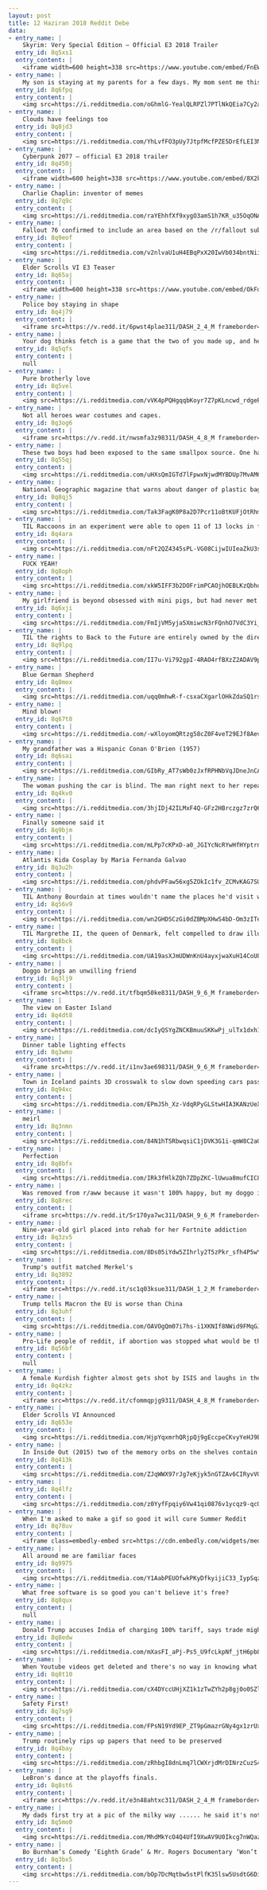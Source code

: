 ```yaml
---
layout: post
title: 12 Haziran 2018 Reddit Debe
data:
- entry_name: |
    Skyrim: Very Special Edition – Official E3 2018 Trailer
  entry_id: 8q5xs1
  entry_content: |
    <iframe width=600 height=338 src=https://www.youtube.com/embed/FnEW6dX_BmU?feature=oembed&enablejsapi=1 frameborder=0 allow=autoplay; encrypted-media allowfullscreen></iframe>
- entry_name: |
    My son is staying at my parents for a few days. My mom sent me this photo.
  entry_id: 8q6fpq
  entry_content: |
    <img src=https://i.redditmedia.com/oGhmlG-YealQLRPZl7PTlNkQEia7Cy2aDk2nl4xnta4.jpg?s=3823a7c1ad009c93962b29feb4f07f30 frameborder=0>
- entry_name: |
    Clouds have feelings too
  entry_id: 8q8jd3
  entry_content: |
    <img src=https://i.redditmedia.com/YhLvfFO3pUy7JtpfMcfPZE5DrEfLEI3NSP7Wg3Y2WL8.jpg?s=11a8514914eef72b21b6760fe8daed58 frameborder=0>
- entry_name: |
    Cyberpunk 2077 – official E3 2018 trailer
  entry_id: 8q450j
  entry_content: |
    <iframe width=600 height=338 src=https://www.youtube.com/embed/8X2kIfS6fb8?feature=oembed&enablejsapi=1 frameborder=0 allow=autoplay; encrypted-media allowfullscreen></iframe>
- entry_name: |
    Charlie Chaplin: inventor of memes
  entry_id: 8q7q9c
  entry_content: |
    <img src=https://i.redditmedia.com/raYEhhfXf9xygO3amS1h7KR_u35OqONAd8VBGFQFntg.jpg?s=c768810f29a5961d2de6f45662714cfe frameborder=0>
- entry_name: |
    Fallout 76 confirmed to include an area based on the /r/fallout sub
  entry_id: 8q9eof
  entry_content: |
    <img src=https://i.redditmedia.com/v2nlvaU1uH4EBqPxX20IwVb034bntNiiCVgdVy2mWIw.jpg?s=7ba3362529eb67404c36eee26854b6e9 frameborder=0>
- entry_name: |
    Elder Scrolls VI E3 Teaser
  entry_id: 8q65aj
  entry_content: |
    <iframe width=600 height=338 src=https://www.youtube.com/embed/OkFdqqyI8y4?feature=oembed&enablejsapi=1 frameborder=0 allow=autoplay; encrypted-media allowfullscreen></iframe>
- entry_name: |
    Police boy staying in shape
  entry_id: 8q4j79
  entry_content: |
    <iframe src=https://v.redd.it/6pwst4plae311/DASH_2_4_M frameborder=0></iframe>
- entry_name: |
    Your dog thinks fetch is a game that the two of you made up, and he loves you for that
  entry_id: 8q5qfs
  entry_content: |
    null
- entry_name: |
    Pure brotherly love
  entry_id: 8q5vel
  entry_content: |
    <img src=https://i.redditmedia.com/vVK4pPQHgqqbKoyr7Z7pKLncwd_rdgePnU-pfzNMMMQ.jpg?s=37b026d042a7d34192fbd385e116ec8a frameborder=0>
- entry_name: |
    Not all heroes wear costumes and capes.
  entry_id: 8q3og6
  entry_content: |
    <iframe src=https://v.redd.it/nwsmfa3z98311/DASH_4_8_M frameborder=0></iframe>
- entry_name: |
    These two boys had been exposed to the same smallpox source. One had been vaccinated, the other hadn't.
  entry_id: 8q55qj
  entry_content: |
    <img src=https://i.redditmedia.com/uHXsQmIGTd7lFpwxNjwdMYBDUp7MvAM6iKIW1fJ7bN0.jpg?s=f6868fa3a8a5a6c6a0649750fc7c0697 frameborder=0>
- entry_name: |
    National Geographic magazine that warns about danger of plastic bags comes inside a plastic bag that is inside a plastic bag
  entry_id: 8q8qj5
  entry_content: |
    <img src=https://i.redditmedia.com/Tak3FagK0P8a2D7Pcr11oBtKUFjOtRhmpHZ35MwT-ko.png?s=4a23178fa08226f79d1f55c199e59c06 frameborder=0>
- entry_name: |
    TIL Raccoons in an experiment were able to open 11 of 13 locks in fewer than 10 tries and had no problems repeating the action when the locks were rearranged or turned upside down. They could also remember the solutions to tasks for 3 years.
  entry_id: 8q4ara
  entry_content: |
    <img src=https://i.redditmedia.com/nFt2QZ4345sPL-VG08CijwIUIeaZkU3sFJFRHvW7nPY.jpg?s=e32a89b6d311291124535ebf27ee95df frameborder=0>
- entry_name: |
    FUCK YEAH!
  entry_id: 8q8oph
  entry_content: |
    <img src=https://i.redditmedia.com/xkW5IFF3b2DOFrimPCAOjhOEBLKzQbhorQBveM8B72U.jpg?s=f1e0d1e843050f1be50a60cbe4c98106 frameborder=0>
- entry_name: |
    My girlfriend is beyond obsessed with mini pigs, but had never met one. That changed today.
  entry_id: 8q6xji
  entry_content: |
    <img src=https://i.redditmedia.com/FmIjVM5yja5XmiwcN3rFQnhO7VdC3Yi_d4PgYKc7Yyk.jpg?s=fd1293b2e465c1ad8e25cbff780e03a2 frameborder=0>
- entry_name: |
    TIL the rights to Back to the Future are entirely owned by the director, Robert Zemeckis, who has pledged for there to never, ever be a remake in his lifetime
  entry_id: 8q9lpq
  entry_content: |
    <img src=https://i.redditmedia.com/II7u-Vi792gpI-4RAO4rfBXzZ2ADAV9pktWZnUQHlYc.jpg?s=c033c0810c4b55cc20508af4a9ec284e frameborder=0>
- entry_name: |
    Blue German Shepherd
  entry_id: 8q8mox
  entry_content: |
    <img src=https://i.redditmedia.com/uqq0mhwR-f-csxaCXgarlOHkZdaSQ1rsebHwwDQ4r-4.jpg?s=2a4d3131ee43f5df1d17cc08a2322c86 frameborder=0>
- entry_name: |
    Mind blown!
  entry_id: 8q67t8
  entry_content: |
    <img src=https://i.redditmedia.com/-wXloyomQRtzg58cZ0F4veT29EJf8AevH8wx4OME0bI.jpg?s=d760e9cb123103a26f9204bef2abbc75 frameborder=0>
- entry_name: |
    My grandfather was a Hispanic Conan O'Brien (1957)
  entry_id: 8q6sai
  entry_content: |
    <img src=https://i.redditmedia.com/GIbRy_AT7sWb0zJxfRPHNbVqJDneJnCAJSPcArwoYEo.jpg?s=df60d58be858957ea2ffd02c83de7017 frameborder=0>
- entry_name: |
    The woman pushing the car is blind. The man right next to her repeats every single thing he sees; What’s on sale, the brands and styles. I heard her say while choosing bath towels “ Please get me two white ones, I love the color white”... let us cherish the small gift that is eyesight!
  entry_id: 8q4kv0
  entry_content: |
    <img src=https://i.redditmedia.com/3hjIDj42ILMxF4Q-GFz2HBrczgz7zrQ6zXlVHSWvSfA.jpg?s=a0445bc2c51df1d6d305c7c1e009397b frameborder=0>
- entry_name: |
    Finally someone said it
  entry_id: 8q9bjm
  entry_content: |
    <img src=https://i.redditmedia.com/mLPp7cKPxD-a0_JGIYcNcRYwHfHYptrn7Ofu9J0FP4I.jpg?s=2a768353710e99f974c5317142473d94 frameborder=0>
- entry_name: |
    Atlantis Kida Cosplay by Maria Fernanda Galvao
  entry_id: 8q3u2h
  entry_content: |
    <img src=https://i.redditmedia.com/phdvPFaw56xg5ZOkIc1fv_ZCMvKAG7SUIpDGFJI5v_M.jpg?s=5d253cbe4b76414c8d77372a629d318d frameborder=0>
- entry_name: |
    TIL Anthony Bourdain at times wouldn't name the places he'd visit while filming. He did this sometimes to prevent tourists from turning a bar or restaurant into a tourist trap after filming there.
  entry_id: 8q56v9
  entry_content: |
    <img src=https://i.redditmedia.com/wn2GHDSCzGi0dZBMpXHwS4bD-Om3zITeNHpdzESLjuA.jpg?s=f1ae012be683aa8fc935bbdc13479d21 frameborder=0>
- entry_name: |
    TIL Margrethe II, the queen of Denmark, felt compelled to draw illustrations for The Lord of the Rings in the 70s and sent them to Tolkien himself. He noted her style was quite similar to his own. Her drawings were used as a basis for the illustrations in the Danish translation of the books.
  entry_id: 8q8bck
  entry_content: |
    <img src=https://i.redditmedia.com/UA19asXJmUDWnKnU4ayxjwaXuH14CoU8pYF5rOSq7g4.jpg?s=8d98e41e4af5a674a57bc2e494b9719b frameborder=0>
- entry_name: |
    Doggo brings an unwilling friend
  entry_id: 8q3lj9
  entry_content: |
    <iframe src=https://v.redd.it/tfbqm50ke8311/DASH_9_6_M frameborder=0></iframe>
- entry_name: |
    The view on Easter Island
  entry_id: 8q4dt8
  entry_content: |
    <img src=https://i.redditmedia.com/dcIyQSYgZNCKBmuuSKKwPj_ulTx1dxh1k2TWTNj0Xi0.jpg?s=ae4963481034d96cb8ff89259f4dcc66 frameborder=0>
- entry_name: |
    Dinner table lighting effects
  entry_id: 8q3wmo
  entry_content: |
    <iframe src=https://v.redd.it/i1nv3ae698311/DASH_9_6_M frameborder=0></iframe>
- entry_name: |
    Town in Iceland paints 3D crosswalk to slow down speeding cars passing through the town center.
  entry_id: 8q94xc
  entry_content: |
    <img src=https://i.redditmedia.com/EPmJ5h_Xz-VdqRPyGLStwHIA3KANzUeXc3v8TGh1SHI.jpg?s=e67a5b7848e013f4541d01f3e6020031 frameborder=0>
- entry_name: |
    meirl
  entry_id: 8q3nmn
  entry_content: |
    <img src=https://i.redditmedia.com/84N1hTSRbwqsiC1jDVK3G1i-qmW8C2aGbx2sj5Jq7Q4.jpg?s=9078687f4ff0d1f45efb26683c13fa2e frameborder=0>
- entry_name: |
    Perfection
  entry_id: 8q8bfx
  entry_content: |
    <img src=https://i.redditmedia.com/IRk3fHlkZQh7ZDpZKC-lUwua8mufCIC8Y8oV9n9QvSg.jpg?s=94ea28e71ceb7f0157c0863c27462df6 frameborder=0>
- entry_name: |
    Was removed from r/aww because it wasn't 100% happy, but my doggo is doing a recover from spinal surgery!
  entry_id: 8q8rec
  entry_content: |
    <iframe src=https://v.redd.it/5r170ya7wc311/DASH_9_6_M frameborder=0></iframe>
- entry_name: |
    Nine-year-old girl placed into rehab for her Fortnite addiction
  entry_id: 8q3zv5
  entry_content: |
    <img src=https://i.redditmedia.com/8Ds05iYdw5ZIhrly2T5zPkr_sfh4P5wYiEhP29iF1sk.jpg?s=eb06f8eb7c08539d620a2199065e6d8d frameborder=0>
- entry_name: |
    Trump's outfit matched Merkel's
  entry_id: 8q3892
  entry_content: |
    <iframe src=https://v.redd.it/sc1q03ksue311/DASH_1_2_M frameborder=0></iframe>
- entry_name: |
    Trump tells Macron the EU is worse than China
  entry_id: 8q3uhf
  entry_content: |
    <img src=https://i.redditmedia.com/OAVOgQm07i7hs-i1XKNIf8NWid9FMqGJNLmTOegOOWw.jpg?s=08b5c6fd93963b08d5acb524490c29ee frameborder=0>
- entry_name: |
    Pro-Life people of reddit, if abortion was stopped what would be the plan to ensure the welfare of the thousands of neglected and unwanted children?
  entry_id: 8q56bf
  entry_content: |
    null
- entry_name: |
    A female Kurdish fighter almost gets shot by ISIS and laughs in the face of death
  entry_id: 8q4zkz
  entry_content: |
    <iframe src=https://v.redd.it/cfommqpjg9311/DASH_4_8_M frameborder=0></iframe>
- entry_name: |
    Elder Scrolls VI Announced
  entry_id: 8q653e
  entry_content: |
    <img src=https://i.redditmedia.com/HjpYqxmrhQRjpQj9gEccpeCKvyYeHJ9E7M6jLm8N2f4.jpg?s=076ec2bf2149206fe48d6afb0938e6a7 frameborder=0>
- entry_name: |
    In Inside Out (2015) two of the memory orbs on the shelves contain scenes from Up (2009). One features Carl & Ellie's wedding, while the other shows their house.
  entry_id: 8q413k
  entry_content: |
    <img src=https://i.redditmedia.com/ZJqWWX97rJg7eKjyk5nGTZAv6CIRyvVGp9bhQfyNL1c.png?s=44f13a45aa7f941a06260a46962821b8 frameborder=0>
- entry_name: |
  entry_id: 8q4lfz
  entry_content: |
    <img src=https://i.redditmedia.com/z0YyfFpqiy6Vw41qi0876v1ycqz9-qcQTwnF__utdEw.jpg?s=2367c436998fa559d3fbdc5254f0dc8b frameborder=0>
- entry_name: |
    When I'm asked to make a gif so good it will cure Summer Reddit
  entry_id: 8q78uv
  entry_content: |
    <iframe class=embedly-embed src=https://cdn.embedly.com/widgets/media.html?src=https%3A%2F%2Fgfycat.com%2Fifr%2FImprobableFickleKitty&url=https%3A%2F%2Fgfycat.com%2FImprobableFickleKitty&image=https%3A%2F%2Fthumbs.gfycat.com%2FImprobableFickleKitty-size_restricted.gif&key=2aa3c4d5f3de4f5b9120b660ad850dc9&type=text%2Fhtml&schema=gfycat width=600 height=340 scrolling=no frameborder=0 allowfullscreen></iframe>
- entry_name: |
    All around me are familiar faces
  entry_id: 8q9975
  entry_content: |
    <img src=https://i.redditmedia.com/Y1AabPEUOfwkPKyDfkyijiC33_IypSqzIKXVCgVZhE0.jpg?s=2eaff8e85b158a3d27ec6a5b07c2d105 frameborder=0>
- entry_name: |
    What free software is so good you can't believe it's free?
  entry_id: 8q8qux
  entry_content: |
    null
- entry_name: |
    Donald Trump accuses India of charging 100% tariff, says trade might stop
  entry_id: 8q8edw
  entry_content: |
    <img src=https://i.redditmedia.com/mXasFI_aPj-Ps5_U9fcLkpNf_jtH6pb89E9gtuCsX58.jpg?s=e20ffa76c87f1df16f26c04fc1eeb244 frameborder=0>
- entry_name: |
    When Youtube videos get deleted and there's no way in knowing what kind of videos were taken off your Youtube playlist... Am I the only one?
  entry_id: 8q8t10
  entry_content: |
    <img src=https://i.redditmedia.com/cX4DYccUHjXZ1k1zTwZYh2p8gj0o0SZlcDuE0o9OHFM.jpg?s=bf42187ff46f50aaffdb28b643c56607 frameborder=0>
- entry_name: |
    Safety First!
  entry_id: 8q7sg9
  entry_content: |
    <img src=https://i.redditmedia.com/FPsN19Yd9EP_ZT9pGmazrGNy4gx1zrUxEOCZWK8KBhY.jpg?s=e3834ab66d0f87c807711c89355694ad frameborder=0>
- entry_name: |
    Trump routinely rips up papers that need to be preserved
  entry_id: 8q4bay
  entry_content: |
    <img src=https://i.redditmedia.com/zRhbgI8dnLmq7lCWXrjdMrDINrzCuzS40F2Uz2wBIjg.jpg?s=ceaa1b747fa7c2bc7bc4a06590ec0a60 frameborder=0>
- entry_name: |
    LeBron's dance at the playoffs finals.
  entry_id: 8q8st6
  entry_content: |
    <iframe src=https://v.redd.it/e3n48ahtxc311/DASH_2_4_M frameborder=0></iframe>
- entry_name: |
    My dads first try at a pic of the milky way ...... he said it's not good enough to post on Reddit... so I'm posting it for him !!!!
  entry_id: 8q5mo0
  entry_content: |
    <img src=https://i.redditmedia.com/MhdMkYcO4Q4UfI9XwAV9U0Ikcg7nWQazEyX8PZpNG18.jpg?s=17bede996ff96cb340b3669ba58f4a38 frameborder=0>
- entry_name: |
    Bo Burnham’s Comedy ‘Eighth Grade’ & Mr. Rogers Documentary ‘Won’t You Be My Neighbor?’ Win Top Awards at Seattle International Film Festival
  entry_id: 8q3bx5
  entry_content: |
    <img src=https://i.redditmedia.com/bOp7DcMqtbw5stPlfK35lsw5UsdtG6DiwI1_ulOPSN8.jpg?s=bc5856ad64b235d1e639a4b03bc730df frameborder=0>
---
```

